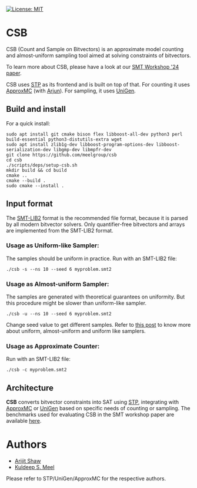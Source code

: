 [![License: MIT](https://img.shields.io/badge/License-MIT-yellow.svg)](https://opensource.org/licenses/MIT)
<!-- [![Linux build](https://travis-ci.org/stp/stp.svg?branch=master)](https://travis-ci.org/stp/stp) -->
<!-- [![Windows build](https://ci.appveyor.com/api/projects/status/35983b7cnrg37whk?svg=true)](https://ci.appveyor.com/project/msoos/stp) -->
<!-- [![Documentation](https://readthedocs.org/projects/stp/badge/?version=latest)](https://stp.readthedocs.io/en/latest/?badge=latest) -->
<!-- [![Coverity](https://scan.coverity.com/projects/861/badge.svg)](https://scan.coverity.com/projects/861) -->
<!-- [![Codacy Badge](https://api.codacy.com/project/badge/Grade/f043efa22ea64e9ba44fde0f3a4fb09f)](https://www.codacy.com/app/soos.mate/cryptominisat?utm_source=github.com&amp;utm_medium=referral&amp;utm_content=msoos/cryptominisat&amp;utm_campaign=Badge_Grade) -->

# CSB

CSB (Count and Sample on Bitvectors) is an approximate model counting and almost-uniform sampling tool aimed at solving constraints of bitvectors.

To learn more about CSB, please have a look at our [SMT Workshop '24 paper](https://ceur-ws.org/Vol-3725/short2.pdf).

CSB uses [STP](https://github.com/stp/stp) as its frontend and is built on top of that. For counting it uses [ApproxMC](https://github.com/meelgroup/approxmc) (with [Arjun](https://github.com/meelgroup/arjun)). For sampling, it uses [UniGen](https://github.com/meelgroup/unigen/).

## Build and install

For a quick install:

```
sudo apt install git cmake bison flex libboost-all-dev python3 perl build-essential python3-distutils-extra wget
sudo apt install zlib1g-dev libboost-program-options-dev libboost-serialization-dev libgmp-dev libmpfr-dev
git clone https://github.com/meelgroup/csb
cd csb
./scripts/deps/setup-csb.sh
mkdir build && cd build
cmake ..
cmake --build .
sudo cmake --install .
```


## Input format

The [SMT-LIB2](https://smtlib.cs.uiowa.edu/language.shtml) format is the recommended file format, because it is parsed by all modern bitvector solvers. Only quantifier-free bitvectors and arrays are implemented from the SMT-LIB2 format.

### Usage as Uniform-like Sampler:
The samples should be uniform in practice. Run with an SMT-LIB2 file:

```
./csb -s --ns 10 --seed 6 myproblem.smt2
```


### Usage as Almost-uniform Sampler:

The samples are generated with theoretical guarantees on uniformity. But this procedure might be slower than uniform-like sampler.
```
./csb -u --ns 10 --seed 6 myproblem.smt2
```

Change seed value to get different samples. Refer to [this post](https://www.msoos.org/2022/06/checking-uniform-like-samplers/) to know more about uniform, almost-uniform and uniform like samplers.

### Usage as Approximate Counter:

Run with an SMT-LIB2 file:
```
./csb -c myproblem.smt2
```

## Architecture

**CSB** converts bitvector constraints into SAT using [STP](https://github.com/stp/stp), integrating with [ApproxMC](https://github.com/meelgroup/approxmc) or [UniGen](https://github.com/meelgroup/unigen/) based on specific needs of counting or sampling. The benchmarks used for evaluating CSB in the SMT workshop paper are available [here](https://utoronto-my.sharepoint.com/:u:/g/personal/arijit_shaw_mail_utoronto_ca/EWcTcfGobH5Jl5SwjzRu6TQB169vWwTnjg-IXWiHJwmuDA?e=MFuxUM).


# Authors

* [Arijit Shaw](https://arijitsh.github.io)
* [Kuldeep S. Meel](https://www.cs.toronto.edu/~meel/)

Please refer to  STP/UniGen/ApproxMC for the respective authors.

